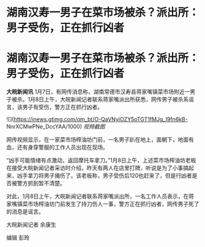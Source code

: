 # 湖南汉寿一男子在菜市场被杀？派出所：男子受伤，正在抓行凶者

# 湖南汉寿一男子在菜市场被杀？派出所：男子受伤，正在抓行凶者

**大皖新闻讯**
1月7日，有网传消息称，湖南常德市汉寿县蒋家嘴镇菜市场附近一男子被杀。1月8日上午，大皖新闻记者联系蒋家嘴派出所获悉，网传男子被杀系谣言，该男子有受伤，警方正在抓行凶者。

![](https://inews.gtimg.com/om_bt/O-QaVNyiOZY5oTGT1fMJg_I9fn6kB-
NnrXCMwPNe_DccYAA/1000) _视频截图_

网传视频显示，在一家菜市场榨油坊门前，一名男子趴在地上，面朝下，地面有血，还有身穿警服的工作人员出现在现场。

“凶手可能情绪有点激动，返回摩托车拿刀。”1月8日上午，上述菜市场榨油坊老板在接受大皖新闻记者采访时介绍，昨天有两人在店里打牌，听说是为了小事搞起来，凶手拿刀将男子捅伤了。该老板称，男子受伤后120也赶来了，但是行凶者是否被警方抓到暂不清楚。

对此，1月8日上午，大皖新闻记者联系蒋家嘴派出所，一名工作人员表示，在蒋家嘴镇菜市场榨油坊门前发生了持刀伤人一事，警方正在抓行凶者，网传男子死了的消息是谣言。

大皖新闻记者 余康生

编辑 彭玲


